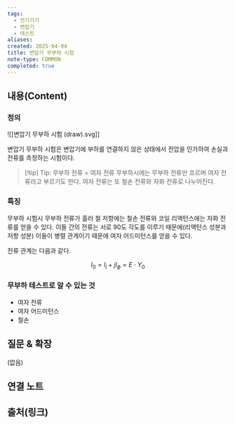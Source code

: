 ```yaml
---
tags:
  - 전기기기
  - 변압기
  - 테스트
aliases: 
created: 2025-04-04
title: 변압기 무부하 시험
note-type: COMMON
completed: true
---
```


## 내용(Content)

### 정의

![[변압기 무부하 시험 (draw).svg]]

변압기 무부하 시험은 변압기에 부하를 연결하지 않은 상태에서 전압을 인가하여 손실과 전류를 측정하는 시험이다.

>[!tip] Tip: 무부하 전류 = 여자 전류
>무부하시에는 무부하 전류만 흐르며 여자 전류라고 부르기도 한다. 여자 전류는 또 철손 전류와 자화 전류로 나누어진다.

### 특징

무부하 시험시 무부하 전류가 흘러 철 저항에는 철손 전류와  코일 리액턴스에는 자화 전류를 얻을 수 있다. 이들 간의 전류는 서로 90도 각도를 이루기 때문에(리액턴스 성분과 저항 성분) 이들이 병렬 관계이기 때문에 여자 어드미턴스를 얻을 수 있다.

전류 관계는 다음과 같다.

$$
I_{0} = I_{i} + jI_{\phi} = E \cdot Y_{0}
$$

### 무부하 테스트로 알 수 있는 것

- 여자 전류
- 여자 어드미턴스
- 철손


## 질문 & 확장

(없음)

## 연결 노트

## 출처(링크)

